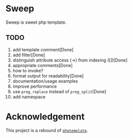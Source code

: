 # Sweep

Sweep is sweet php template.

## TODO

1. add template comment[Done]
2. add filter[Done]
3. distinguish attribute access (->) from indexing ([])[Done]
4. appropriate comments[Done]
5. how to invoke?
6. format output for readability[Done]
7. documentation/usage examples
8. improve performance
9. use `preg_replace` instead of `preg_split`[Done]
10. add namespace

# Acknowledgement

This project is a rebound of [`phptemplate`](https://github.com/lutaf/phptemplate).
